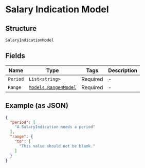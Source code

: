 
# Salary Indication Model

## Structure

`SalaryIndicationModel`

## Fields

| Name | Type | Tags | Description |
|  --- | --- | --- | --- |
| `Period` | `List<string>` | Required | - |
| `Range` | [`Models.Range4Model`](../../doc/models/range-4-model.md) | Required | - |

## Example (as JSON)

```json
{
  "period": [
    "A SalaryIndication needs a period"
  ],
  "range": {
    "to": [
      "This value should not be blank."
    ]
  }
}
```

